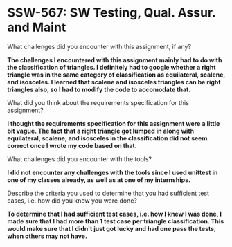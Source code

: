 # SSW-567: SW Testing, Qual. Assur. and Maint

What challenges did you encounter with this assignment, if any? 

<b> The challenges I encountered with this assignment mainly had to do with the classification of triangles. I definitely had to google whether a right triangle was in the same category of classification as equilateral, scalene, and isosceles. I learned that scalene and isosceles triangles can be right triangles also, so I had to modify the code to accomodate that. </b>

What did you think about the requirements specification for this assignment?

<b> I thought the requirements specification for this assignment were a little bit vague. The fact that a right triangle got lumped in along with equilateral, scalene, and isosceles in the classification did not seem correct once I wrote my code based on that. </b>

What challenges did you encounter with the tools?

<b> I did not encounter any challenges with the tools since I used unittest in one of my classes already, as well as at one of my internships. </b>

Describe the criteria you used to determine that you had sufficient test cases, i.e. how did you know you were done?

<b> To determine that I had sufficient test cases, i.e. how I knew I was done, I made sure that I had more than 1 test case per triangle classification. This would make sure that I didn't just got lucky and had one pass the tests, when others may not have. </b>
